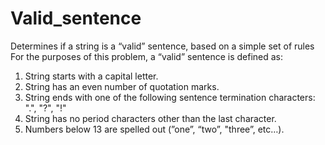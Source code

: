 # Valid_sentence

Determines if a string is a “valid” sentence, based on a simple set of rules
For the purposes of this problem, a “valid” sentence is defined as:
1.	String starts with a capital letter.
2.	String has an even number of quotation marks.
3.	String ends with one of the following sentence termination characters: ".", "?", "!"
4.	String has no period characters other than the last character.
5.	Numbers below 13 are spelled out (”one”, “two”, "three”, etc…).
